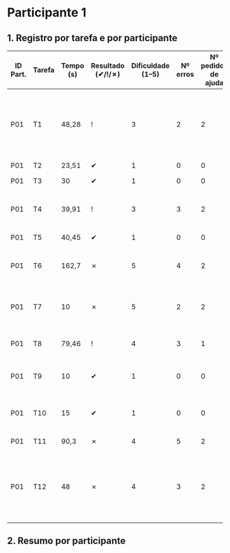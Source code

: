 # Participante 1
## 1. Registro por tarefa e por participante

| ID Part. | Tarefa | Tempo (s) | Resultado (✔/!/✗) | Dificuldade (1–5) | Nº erros | Nº pedidos de ajuda | Observações                                                 |
|----------|--------|-----------|-------------------|-------------------|----------|---------------------|-------------------------------------------------------------|
| P01      | T1     | 48,28     | !                 | 3                 | 2        | 2                   | Não conseguia compreender se possui conta criada ou teria se estava criando     |
| P01      | T2     | 23,51     | ✔                 | 1                 | 0        | 0                   | Achou fácil                                       |
| P01      | T3     | 30        | ✔                 | 1                 | 0        | 0                   | realizou sem problemas                                       |
| P01      | T4     | 39,91     | !                 | 3                 | 3        | 2                   | Ficou sem entender se havia feito corretamente           |
| P01      | T5     | 40,45     | ✔                 | 1                 | 0        | 0                   | Não precisou de ajuda                                       |
| P01      | T6     | 162,7     | ✗                 | 5                 | 4        | 2                   | Não conseguiu adicionar no carrinho                         |
| P01      | T7     | 10        | ✗                 | 5                 | 2        | 2                   | Não conseguiu alterar a quantidade no carrinho                         |
| P01      | T8     | 79,46     | !                 | 4                 | 3        | 1                   | Produto não era removido do carrinho                        |
| P01      | T9     | 10        | ✔                 | 1                 | 0        | 0                   | Não conseguiu adicionar no carrinho                         |
| P01      | T10    | 15        | ✔                 | 1                 | 0        | 0                   | Não conseguiu adicionar no carrinho                         |
| P01      | T11    | 90,3      | ✗                 | 4                 | 5        | 2                   | Frete não era reconhecido                                   |
| P01      | T12    | 48        | ✗                 | 4                 | 3        | 2                   | Não conseguiu mudar forma de pagamento após selecionar PIX  |

## 2. Resumo por participante
